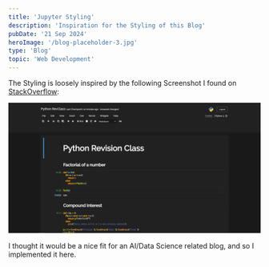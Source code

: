 ```yaml
---
title: 'Jupyter Styling'
description: 'Inspiration for the Styling of this Blog'
pubDate: '21 Sep 2024'
heroImage: '/blog-placeholder-3.jpg'
type: 'Blog'
topic: 'Web Development'
---
```


The Styling is loosely inspired by the following Screenshot I found on [StackOverflow](https://stackoverflow.com/questions/46510192/change-the-theme-in-jupyter-notebook):

![Jupyter Styling](./stackoverflow.png)

I thought it would be a nice fit for an AI/Data Science related blog, and so I implemented it here.